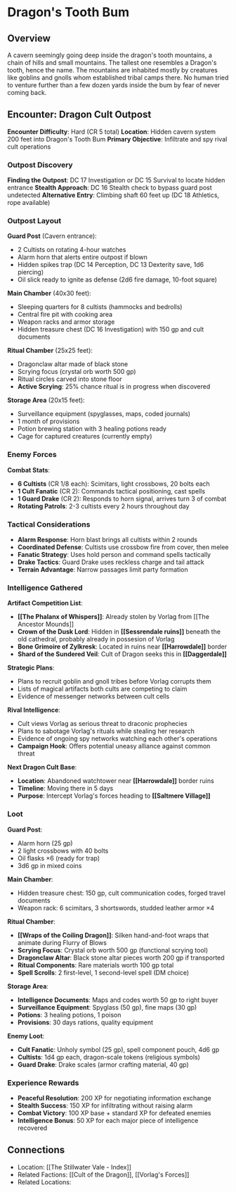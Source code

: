 # Dragon's Tooth Bum

## Overview
A cavern seemingly going deep inside the dragon's tooth mountains, a chain of hills and small mountains. The tallest one resembles a Dragon's tooth, hence the name. The mountains are inhabited mostly by creatures like goblins and gnolls whom established tribal camps there. No human tried to venture further than a few dozen yards inside the bum by fear of never coming back.

## Encounter: Dragon Cult Outpost
**Encounter Difficulty**: Hard (CR 5 total)
**Location**: Hidden cavern system 200 feet into Dragon's Tooth Bum
**Primary Objective**: Infiltrate and spy rival cult operations

### Outpost Discovery
**Finding the Outpost**: DC 17 Investigation or DC 15 Survival to locate hidden entrance
**Stealth Approach**: DC 16 Stealth check to bypass guard post undetected
**Alternative Entry**: Climbing shaft 60 feet up (DC 18 Athletics, rope available)

### Outpost Layout
**Guard Post** (Cavern entrance):
- 2 Cultists on rotating 4-hour watches
- Alarm horn that alerts entire outpost if blown
- Hidden spikes trap (DC 14 Perception, DC 13 Dexterity save, 1d6 piercing)
- Oil slick ready to ignite as defense (2d6 fire damage, 10-foot square)

**Main Chamber** (40x30 feet):
- Sleeping quarters for 8 cultists (hammocks and bedrolls)
- Central fire pit with cooking area
- Weapon racks and armor storage
- Hidden treasure chest (DC 16 Investigation) with 150 gp and cult documents

**Ritual Chamber** (25x25 feet):
- Dragonclaw altar made of black stone
- Scrying focus (crystal orb worth 500 gp)
- Ritual circles carved into stone floor
- **Active Scrying**: 25% chance ritual is in progress when discovered

**Storage Area** (20x15 feet):
- Surveillance equipment (spyglasses, maps, coded journals)
- 1 month of provisions
- Potion brewing station with 3 healing potions ready
- Cage for captured creatures (currently empty)

### Enemy Forces
**Combat Stats**:
- **6 Cultists** (CR 1/8 each): Scimitars, light crossbows, 20 bolts each
- **1 Cult Fanatic** (CR 2): Commands tactical positioning, cast spells
- **1 Guard Drake** (CR 2): Responds to horn signal, arrives turn 3 of combat
- **Rotating Patrols**: 2-3 cultists every 2 hours throughout day

### Tactical Considerations
- **Alarm Response**: Horn blast brings all cultists within 2 rounds
- **Coordinated Defense**: Cultists use crossbow fire from cover, then melee
- **Fanatic Strategy**: Uses hold person and command spells tactically
- **Drake Tactics**: Guard Drake uses reckless charge and tail attack
- **Terrain Advantage**: Narrow passages limit party formation

### Intelligence Gathered
**Artifact Competition List**:
- **[[The Phalanx of Whispers]]**: Already stolen by Vorlag from [[The Ancestor Mounds]]
- **Crown of the Dusk Lord**: Hidden in **[[Sessrendale ruins]]** beneath the old cathedral, probably already in possesion of Vorlag
- **Bone Grimoire of Zylkresk**: Located in ruins near **[[Harrowdale]]** border
- **Shard of the Sundered Veil**: Cult of Dragon seeks this in **[[Daggerdale]]**

**Strategic Plans**:
- Plans to recruit goblin and gnoll tribes before Vorlag corrupts them
- Lists of magical artifacts both cults are competing to claim
- Evidence of messenger networks between cult cells

**Rival Intelligence**:
- Cult views Vorlag as serious threat to draconic prophecies
- Plans to sabotage Vorlag's rituals while stealing her research
- Evidence of ongoing spy networks watching each other's operations
- **Campaign Hook**: Offers potential uneasy alliance against common threat

**Next Dragon Cult Base**: 
- **Location**: Abandoned watchtower near **[[Harrowdale]]** border ruins
- **Timeline**: Moving there in 5 days
- **Purpose**: Intercept Vorlag's forces heading to **[[Saltmere Village]]**

### Loot
**Guard Post**:
- Alarm horn (25 gp)
- 2 light crossbows with 40 bolts
- Oil flasks ×6 (ready for trap)
- 3d6 gp in mixed coins

**Main Chamber**:
- Hidden treasure chest: 150 gp, cult communication codes, forged travel documents
- Weapon rack: 6 scimitars, 3 shortswords, studded leather armor ×4

**Ritual Chamber**:
- **[[Wraps of the Coiling Dragon]]**: Silken hand-and-foot wraps that animate during Flurry of Blows
- **Scrying Focus**: Crystal orb worth 500 gp (functional scrying tool)
- **Dragonclaw Altar**: Black stone altar pieces worth 200 gp if transported
- **Ritual Components**: Rare materials worth 100 gp total
- **Spell Scrolls**: 2 first-level, 1 second-level spell (DM choice)

**Storage Area**:
- **Intelligence Documents**: Maps and codes worth 50 gp to right buyer
- **Surveillance Equipment**: Spyglass (50 gp), fine maps (30 gp)
- **Potions**: 3 healing potions, 1 poison
- **Provisions**: 30 days rations, quality equipment

**Enemy Loot**:
- **Cult Fanatic**: Unholy symbol (25 gp), spell component pouch, 4d6 gp
- **Cultists**: 1d4 gp each, dragon-scale tokens (religious symbols)
- **Guard Drake**: Drake scales (armor crafting material, 40 gp)

### Experience Rewards
- **Peaceful Resolution**: 200 XP for negotiating information exchange
- **Stealth Success**: 150 XP for infiltrating without raising alarm
- **Combat Victory**: 100 XP base + standard XP for defeated enemies
- **Intelligence Bonus**: 50 XP for each major piece of intelligence recovered

## Connections
- Location: [[The Stillwater Vale - Index]]
- Related Factions: [[Cult of the Dragon]], [[Vorlag's Forces]]
- Related Locations: